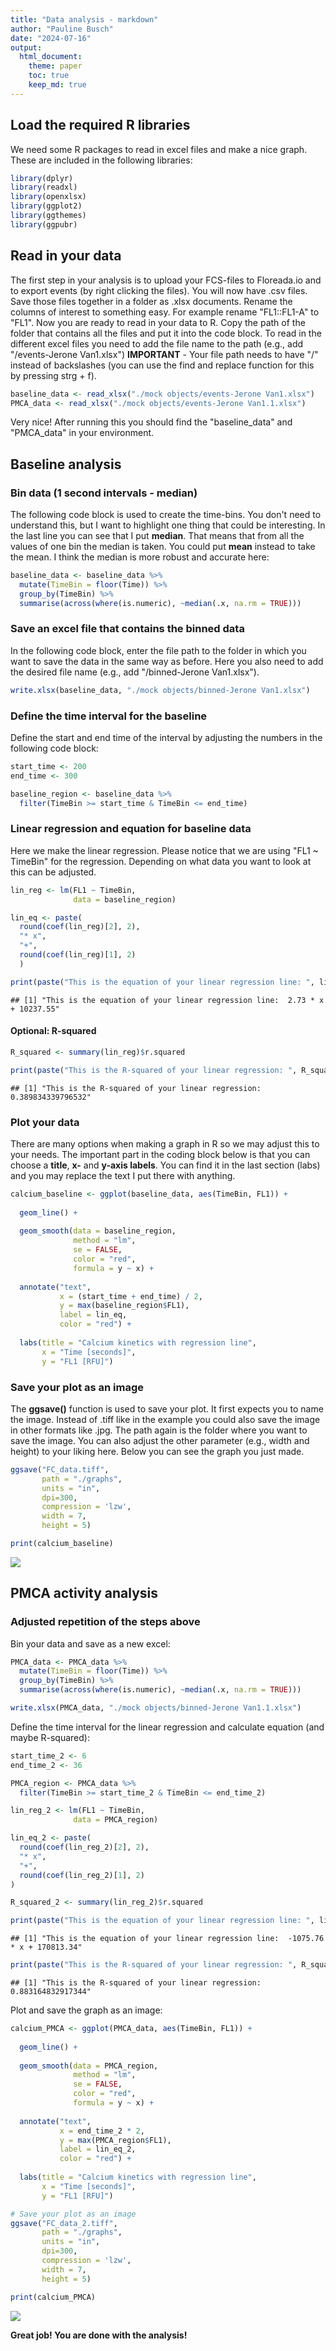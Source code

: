 ```yaml
---
title: "Data analysis - markdown"
author: "Pauline Busch"
date: "2024-07-16"
output:
  html_document: 
    theme: paper
    toc: true
    keep_md: true
---
```


## Load the required R libraries
We need some R packages to read in excel files and make a nice graph. These are included in the following libraries:


``` r
library(dplyr)
library(readxl)
library(openxlsx)
library(ggplot2)
library(ggthemes)
library(ggpubr)
```

## Read in your data
The first step in your analysis is to upload your FCS-files to Floreada.io and to export events (by right clicking the files). You will now have .csv files. Save those files together in a folder as .xlsx documents. Rename the columns of interest to something easy. For example rename "FL1::FL1-A" to "FL1". Now you are ready to read in your data to R. Copy the path of the folder that contains all the files and put it into the code block. To read in the different excel files you need to add the file name to the path (e.g., add "/events-Jerone Van1.xlsx") **IMPORTANT** - Your file path needs to have "/" instead of backslashes (you can use the find and replace function for this by pressing strg + f). 


``` r
baseline_data <- read_xlsx("./mock objects/events-Jerone Van1.xlsx")
PMCA_data <- read_xlsx("./mock objects/events-Jerone Van1.1.xlsx")
```
Very nice! After running this you should find the "baseline_data" and "PMCA_data" in your environment.

## Baseline analysis
### Bin data (1 second intervals - median)
The following code block is used to create the time-bins. You don't need to understand this, but I want to highlight one thing that could be interesting. In the last line you can see that I put **median**. That means that from all the values of one bin the median is taken. You could put **mean** instead to take the mean. I think the median is more robust and accurate here:


``` r
baseline_data <- baseline_data %>%
  mutate(TimeBin = floor(Time)) %>%
  group_by(TimeBin) %>%
  summarise(across(where(is.numeric), ~median(.x, na.rm = TRUE)))
```

### Save an excel file that contains the binned data
In the following code block, enter the file path to the folder in which you want to save the data in the same way as before. Here you also need to add the desired file name (e.g., add "/binned-Jerone Van1.xlsx").


``` r
write.xlsx(baseline_data, "./mock objects/binned-Jerone Van1.xlsx")
```

### Define the time interval for the baseline
Define the start and end time of the interval by adjusting the numbers in the following code block:


``` r
start_time <- 200
end_time <- 300

baseline_region <- baseline_data %>%
  filter(TimeBin >= start_time & TimeBin <= end_time)
```

### Linear regression and equation for baseline data
Here we make the linear regression. Please notice that we are using "FL1 ~ TimeBin" for the regression. Depending on what data you want to look at this can be adjusted.


``` r
lin_reg <- lm(FL1 ~ TimeBin, 
              data = baseline_region)

lin_eq <- paste(
  round(coef(lin_reg)[2], 2), 
  "* x", 
  "+", 
  round(coef(lin_reg)[1], 2)
  )

print(paste("This is the equation of your linear regression line: ", lin_eq))
```

```
## [1] "This is the equation of your linear regression line:  2.73 * x + 10237.55"
```

#### Optional: R-squared


``` r
R_squared <- summary(lin_reg)$r.squared

print(paste("This is the R-squared of your linear regression: ", R_squared))
```

```
## [1] "This is the R-squared of your linear regression:  0.389834339796532"
```

### Plot your data 
There are many options when making a graph in R so we may adjust this to your needs. The important part in the coding block below is that you can choose a **title**, **x-** and **y-axis labels**. You can find it in the last section (labs) and you may  replace the text I put there with anything. 


``` r
calcium_baseline <- ggplot(baseline_data, aes(TimeBin, FL1)) +
  
  geom_line() +
  
  geom_smooth(data = baseline_region, 
              method = "lm", 
              se = FALSE, 
              color = "red", 
              formula = y ~ x) +
  
  annotate("text", 
           x = (start_time + end_time) / 2, 
           y = max(baseline_region$FL1), 
           label = lin_eq, 
           color = "red") +
  
  labs(title = "Calcium kinetics with regression line",
       x = "Time [seconds]",
       y = "FL1 [RFU]")
```

### Save your plot as an image
The **ggsave()** function is used to save your plot. It first expects you to name the image. Instead of .tiff like in the example you could also save the image in other formats like .jpg. The path again is the folder where you want to save the image. You can also adjust the other parameter (e.g., width and height) to your liking here. Below you can see the graph you just made.


``` r
ggsave("FC_data.tiff", 
       path = "./graphs", 
       units = "in", 
       dpi=300, 
       compression = 'lzw',
       width = 7, 
       height = 5)

print(calcium_baseline)
```

![](Data-analysis---markdown_files/figure-html/unnamed-chunk-9-1.png)<!-- -->

## PMCA activity analysis
### Adjusted repetition of the steps above
Bin your data and save as a new excel:


``` r
PMCA_data <- PMCA_data %>%
  mutate(TimeBin = floor(Time)) %>%
  group_by(TimeBin) %>%
  summarise(across(where(is.numeric), ~median(.x, na.rm = TRUE)))

write.xlsx(PMCA_data, "./mock objects/binned-Jerone Van1.1.xlsx")
```

Define the time interval for the linear regression and calculate equation (and maybe R-squared):


``` r
start_time_2 <- 6
end_time_2 <- 36

PMCA_region <- PMCA_data %>%
  filter(TimeBin >= start_time_2 & TimeBin <= end_time_2)

lin_reg_2 <- lm(FL1 ~ TimeBin, 
              data = PMCA_region)

lin_eq_2 <- paste(
  round(coef(lin_reg_2)[2], 2), 
  "* x", 
  "+", 
  round(coef(lin_reg_2)[1], 2)
)

R_squared_2 <- summary(lin_reg_2)$r.squared

print(paste("This is the equation of your linear regression line: ", lin_eq_2))
```

```
## [1] "This is the equation of your linear regression line:  -1075.76 * x + 170813.34"
```

``` r
print(paste("This is the R-squared of your linear regression: ", R_squared_2))
```

```
## [1] "This is the R-squared of your linear regression:  0.883164832917344"
```

Plot and save the graph as an image:


``` r
calcium_PMCA <- ggplot(PMCA_data, aes(TimeBin, FL1)) +
  
  geom_line() +
  
  geom_smooth(data = PMCA_region, 
              method = "lm", 
              se = FALSE, 
              color = "red", 
              formula = y ~ x) +
  
  annotate("text", 
           x = end_time_2 * 2, 
           y = max(PMCA_region$FL1), 
           label = lin_eq_2, 
           color = "red") +
  
  labs(title = "Calcium kinetics with regression line",
       x = "Time [seconds]",
       y = "FL1 [RFU]")

# Save your plot as an image
ggsave("FC_data_2.tiff", 
       path = "./graphs", 
       units = "in", 
       dpi=300, 
       compression = 'lzw',
       width = 7, 
       height = 5)

print(calcium_PMCA)
```

![](Data-analysis---markdown_files/figure-html/unnamed-chunk-12-1.png)<!-- -->

**Great job! You are done with the analysis!** 
